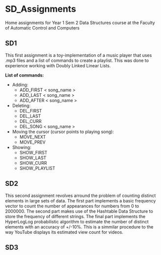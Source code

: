 # SD_Assignments
Home assignments for Year 1 Sem 2 Data Structures course at the Faculty of Automatic Control and Computers

## SD1

This first assignment is a toy-implementation of a music player that uses .mp3 
files and a list of commands to create a playlist. This was done to experience 
working with Doubly Linked Linear Lists.

**List of commands:**
* Adding:
	* ADD_FIRST < song_name >
	* ADD_LAST < song_name > 
	* ADD_AFTER < song_name >
* Deleting:
	* DEL_FIRST
	* DEL_LAST
	* DEL_CURR
	* DEL_SONG < song_name >
* Moving the cursor (cursor points to playing song):
	* MOVE_NEXT
	* MOVE_PREV
* Showing:
	* SHOW_FIRST
	* SHOW_LAST
	* SHOW_CURR
	* SHOW_PLAYLIST

## SD2

This second assignment revolves arround the problem of counting distinct 
elements in large sets of data. The first part implements a basic frequency 
vector to count the number of appearances for numbers from 0 to 2000000. The 
second part makes use of the Hashtable Data Structure to store the frequency 
of different strings. The final part implements the HyperLogLog probabilistic 
algorithm to estimate the number of distinct elements with an accuracy of 
+/-10%. This is a simmilar procedure to the way YouTube displays its estimated 
view count for videos.

## SD3
